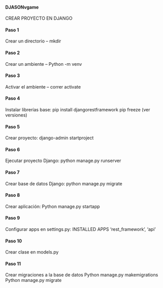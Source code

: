 #### DJASONvgame
CREAR PROYECTO EN DJANGO
#### Paso 1
Crear un directorio – mkdir <nombre directorio>
#### Paso 2
Crear un ambiente – Python -m venv  <nombre del ambiente>
#### Paso 3 
Activar el ambiente – correr activate
#### Paso 4 
Instalar librerías base: 
pip install djangorestframework
pip freeze (ver versiones)
#### Paso 5
Crear proyecto: django-admin startproject <proyecto>
#### Paso 6
Ejecutar proyecto Django: 
python manage.py runserver
#### Paso 7 
Crear base de datos Django:
python manage.py migrate
#### Paso 8
Crear aplicación:
Python manage.py startapp <nombre app>
#### Paso 9
Configurar apps en settings.py:
INSTALLED APPS 
‘rest_framework’, ‘api’
#### Paso 10
Crear clase en models.py
#### Paso 11
Crear migraciones a la base de datos
Python manage.py makemigrations
Python manage.py migrate
